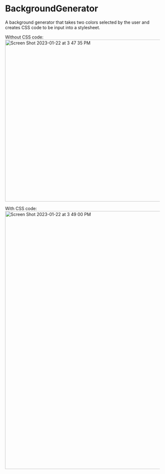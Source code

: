 # BackgroundGenerator
A background generator that takes two colors selected by the user and creates CSS code to be input into a stylesheet. 

Without CSS code:
<img width="525" alt="Screen Shot 2023-01-22 at 3 47 35 PM" src="https://user-images.githubusercontent.com/66803124/213939565-79ddb788-b9d2-4df4-9c50-7126b10a3318.png">

With CSS code:
<img width="837" alt="Screen Shot 2023-01-22 at 3 49 00 PM" src="https://user-images.githubusercontent.com/66803124/213939630-b08fdf1b-7b46-4f48-9734-d1141f11153f.png">
